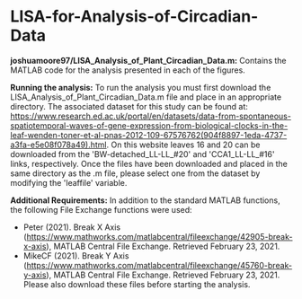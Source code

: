 # LISA-for-Analysis-of-Circadian-Data

**joshuamoore97/LISA_Analysis_of_Plant_Circadian_Data.m:**
Contains the MATLAB code for the analysis presented in each of the figures. 

**Running the analysis:**
To run the analysis you must first download the LISA_Analysis_of_Plant_Circadian_Data.m file and place in an appropriate directory. 
The associated dataset for this study can be found at: https://www.research.ed.ac.uk/portal/en/datasets/data-from-spontaneous-spatiotemporal-waves-of-gene-expression-from-biological-clocks-in-the-leaf-wenden-toner-et-al-pnas-2012-109-67576762(904f8897-1eda-4737-a3fa-e5e08f078a49).html. On this website leaves 16 and 20 can be downloaded from the 'BW-detached_LL-LL_#20' and 'CCA1_LL-LL_#16' links, respectively.
Once the files have been downloaded and placed in the same directory as the .m file, please select one from the dataset by modifying the 'leaffile' variable. 

**Additional Requirements:** 
In addition to the standard MATLAB functions, the following File Exchange functions were used: 
 - Peter (2021). Break X Axis (https://www.mathworks.com/matlabcentral/fileexchange/42905-break-x-axis), MATLAB Central File Exchange. Retrieved February 23, 2021.
 - MikeCF (2021). Break Y Axis (https://www.mathworks.com/matlabcentral/fileexchange/45760-break-y-axis), MATLAB Central File Exchange. Retrieved February 23, 2021.
Please also download these files before starting the analysis. 
